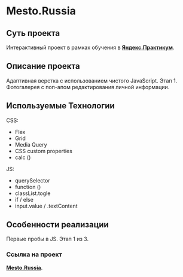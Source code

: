 # Mesto.Russia
## Cуть проекта
Интерактивный проект в рамках обучения в [**Яндекс.Практикум**](https://practicum.yandex.ru/).

## Описание проекта
Адаптивная верстка с использованием чистого JavaScript.
Этап 1. Фотогалерея с поп-апом редактирования личной информации.

## Используемые Технологии
CSS:
* Flex
* Grid
* Media Query
* CSS custom properties
* calc ()

JS:
* querySelector
* function ()
* classList.togle
* if / else
* input.value / .textContent


## Особенности реализации
Первые пробы в JS. Этап 1 из 3.

### Cсылка на проект
[**Mesto.Russia**](https://uncleshneerson.github.io/mesto/).
